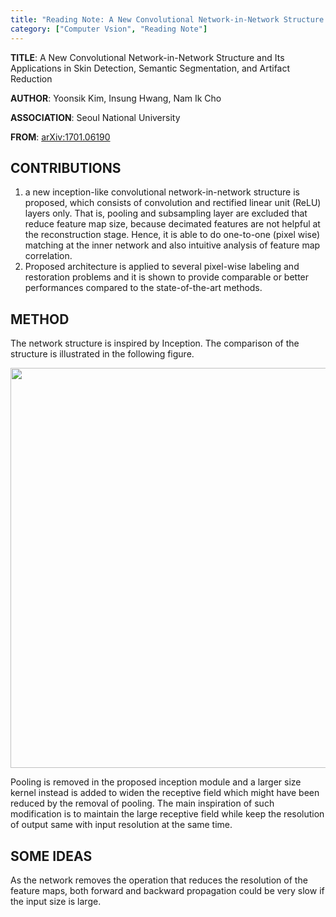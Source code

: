 ```yaml
---
title: "Reading Note: A New Convolutional Network-in-Network Structure and Its Applications in Skin Detection, Semantic Segmentation, and Artifact Reduction"
category: ["Computer Vsion", "Reading Note"]
---
```


**TITLE**: A New Convolutional Network-in-Network Structure and Its Applications in Skin Detection, Semantic Segmentation, and Artifact Reduction

**AUTHOR**: Yoonsik Kim, Insung Hwang, Nam Ik Cho

**ASSOCIATION**: Seoul National University

**FROM**: [arXiv:1701.06190](https://arxiv.org/abs/1701.06190)

## CONTRIBUTIONS ##

1. a new inception-like convolutional network-in-network structure is proposed, which consists of convolution and rectified linear unit (ReLU) layers only. That is, pooling and subsampling layer are excluded that reduce feature map size, because decimated features are not helpful at the reconstruction stage. Hence, it is able to do one-to-one (pixel wise) matching at the inner network and also intuitive analysis of feature map correlation.
2. Proposed architecture is applied to several pixel-wise labeling and restoration problems and it is shown to provide comparable or better performances compared to the state-of-the-art methods.

## METHOD ##

The network structure is inspired by Inception. The comparison of the structure is illustrated in the following figure.

<img class="img-responsive center-block" src="https://raw.githubusercontent.com/joshua19881228/my_blogs/master/Computer_Vision/Reading_Note/figures/20170124.jpg" alt="" width="640"/>

Pooling is removed in the proposed inception module and a larger size kernel instead is added to widen the receptive field which might have been reduced by the removal of pooling. The main inspiration of such modification is to maintain the large receptive field while keep the resolution of output same with input resolution at the same time.

## SOME IDEAS ##

As the network removes the operation that reduces the resolution of the feature maps, both forward and backward propagation could be very slow if the input size is large.
